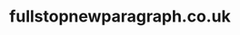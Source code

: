---
title: fullstopnewparagraph.co.uk
url: https://www.fullstopnewparagraph.co.uk/
image: fullstop.jpg
---